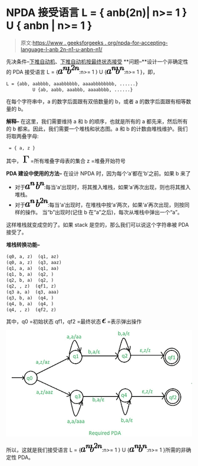 # NPDA 接受语言 L = { anb(2n)| n>= 1 } U { anbn | n>= 1 }

> 原文:[https://www . geeksforgeeks . org/npda-for-accepting-language-l-anb 2n-n1-u-anbn-n1/](https://www.geeksforgeeks.org/npda-for-accepting-the-language-l-anb2n-n1-u-anbn-n1/)

先决条件–[下推自动机](https://www.geeksforgeeks.org/theory-of-computation-pushdown-automata/)、[下推自动机按最终状态接受](https://www.geeksforgeeks.org/pushdown-automata-acceptance-final-state/)
**问题–**设计一个非确定性的 PDA 接受语言 L = {![a^n](img/347b4ff81cbcc2fb2ff95c05c9438df8.png "Rendered by QuickLaTeX.com")![b^{2n}](img/65ae226d3c118919360b3c853499c280.png "Rendered by QuickLaTeX.com"):n>= 1 } U {![a^n](img/347b4ff81cbcc2fb2ff95c05c9438df8.png "Rendered by QuickLaTeX.com")![b^{n}](img/315a28683c7caa510e509d548319bd86.png "Rendered by QuickLaTeX.com"):n>= 1 }，即，

```
L = {abb, aabbbb, aaabbbbbb, aaaabbbbbbbb, ......} 
          U {ab, aabb, aaabbb, aaaabbbb, ......} 
```

在每个字符串中，a 的数字后面跟有双倍数量的 b，或者 a 的数字后面跟有相等数量的 b。

**解释–**
在这里，我们需要维持 a 和 b 的顺序，也就是所有的 a 都先来，然后所有的 b 都来。因此，我们需要一个堆栈和状态图。a 和 b 的计数由堆栈维护。我们将取两叠字母:

```
 = { a, z } 
```

其中，
![\Gamma](img/7227a362929bad8def3d7ea099742850.png "Rendered by QuickLaTeX.com") =所有堆叠字母表的集合
z =堆叠开始符号

**PDA 建设中使用的方法–**
在设计 NPDA 时，因为每个‘a’都在‘b’之前。如果 b 来了

*   对于![a^n](img/347b4ff81cbcc2fb2ff95c05c9438df8.png "Rendered by QuickLaTeX.com") ![b^{n}](img/315a28683c7caa510e509d548319bd86.png "Rendered by QuickLaTeX.com"):每当‘a’出现时，将其推入堆栈，如果‘a’再次出现，则也将其推入堆栈。
*   对于![a^n](img/347b4ff81cbcc2fb2ff95c05c9438df8.png "Rendered by QuickLaTeX.com") ![b^{2n}](img/65ae226d3c118919360b3c853499c280.png "Rendered by QuickLaTeX.com"):每当‘a’出现时，在堆栈中按‘a’两次，如果‘a’再次出现，则按同样的操作。
    当“b”出现时(记住 b 在“a”之后)，每次从堆栈中弹出一个“a”。

这样堆栈就变成空的了。如果 stack 是空的，那么我们可以说这个字符串被 PDA 接受了。

**堆栈转换功能–**

```
(q0, a, z)  (q1, az)
(q0, a, z)  (q3, aaz)
(q1, a, a)  (q1, aa)
(q1, b, a)  (q2, ) 
(q2, b, a)  (q2, ) 
(q2, , z)  (qf1, z)   
(q3 a, a)  (q3, aaa)
(q3, b, a)  (q4, ) 
(q4, b, a)  (q4, ) 
(q4, , z)  (qf2, z)   

```

其中，q0 =初始状态
qf1，qf2 =最终状态
![\epsilon](img/9e0d0faaeb36399f71c3ccdd6c2b69d0.png "Rendered by QuickLaTeX.com") =表示弹出操作

![](img/014bd4375c0c0af1086913a5a6cb603e.png)

所以，这就是我们接受语言 L = {![a^n](img/347b4ff81cbcc2fb2ff95c05c9438df8.png "Rendered by QuickLaTeX.com")![b^{2n}](img/65ae226d3c118919360b3c853499c280.png "Rendered by QuickLaTeX.com"):n>= 1 } U {![a^n](img/347b4ff81cbcc2fb2ff95c05c9438df8.png "Rendered by QuickLaTeX.com")![b^{n}](img/315a28683c7caa510e509d548319bd86.png "Rendered by QuickLaTeX.com"):n>= 1 }所需的非确定性 PDA。